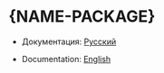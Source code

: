 # {NAME-PACKAGE}

- Документация: [Русский](./docs/README-DEVELOP-RU.md)

- Documentation: [English](./docs/README-DEVELOP-EN.md)
